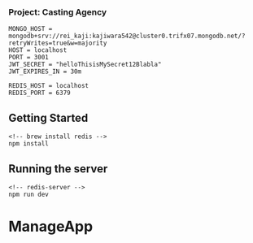 ### Project: Casting Agency

```env
MONGO_HOST = mongodb+srv://rei_kaji:kajiwara542@cluster0.trifx07.mongodb.net/?retryWrites=true&w=majority
HOST = localhost
PORT = 3001
JWT_SECRET = "helloThisisMySecret12Blabla"
JWT_EXPIRES_IN = 30m

REDIS_HOST = localhost
REDIS_PORT = 6379
```

## Getting Started

```cli
<!-- brew install redis -->
npm install
```

## Running the server

```cli
<!-- redis-server -->
npm run dev
```

# ManageApp
